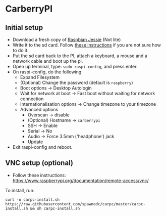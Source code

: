 # CarberryPI

## Initial setup
* Download a fresh copy of [Raspbian Jessie](https://www.raspberrypi.org/downloads/raspbian/) (Not lite)
* Write it to the sd card. Follow [these instructions](https://www.raspberrypi.org/documentation/installation/installing-images/README.md) if you are not sure how to do it.
* Put the sd card back to the PI, attach a keyboard, a mouse and a network cable and boot up the pi.
* Open up terminal, type: `sudo raspi-config`, and press enter.
* On raspi-config, do the following:
  * Expand Filesystem
  * (Optional) Change the password (default is `raspberry`)
  * Boot options -> Desktop Autologin
  * Wait for network at boot -> Fast boot without waiting for network connection
  * Internationalisation options -> Change timezone to your timezone
  * Advanced options
    * Overscan -> disable
    * (Optional) Hostname -> `carberrypi`
    * SSH -> Enable
    * Serial -> No
    * Audio -> Force 3.5mm ('headphone') jack
    * Update
* Exit raspi-config and reboot.

## VNC setup (optional)
* Follow these instructions: https://www.raspberrypi.org/documentation/remote-access/vnc/




To install, run:

`curl -o carpc-install.sh https://raw.githubusercontent.com/spawnedc/carpc/master/carpc-install.sh && sh carpc-install.sh`
